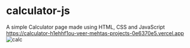 # calculator-js
A simple Calculator page made using HTML, CSS and JavaScript
https://calculator-h1ehhf1ou-veer-mehtas-projects-0e6370e5.vercel.app
![calc](https://github.com/veer-mehta/calculator-js/assets/57525741/0d7d379a-eaa3-4343-9ede-e4eec2c2a54d)
